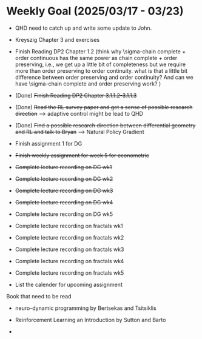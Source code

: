 # Weekly Goal (2025/03/17 - 03/23)
- QHD need to catch up and write some update to John. 
- Kreyszig Chapter 3 and exercises
- Finish Reading DP2 Chapter 1.2 (think why \sigma-chain complete + order continuous has the same power as chain complete + order preserving, i.e., we get up a little bit of completeness but we require more than order preserving to order continuity. what is that a little bit difference between order preserving and order continuity? And can we have \sigma-chain complete and order preserving work? )
- (Done) ~~Finish Reading DP2 Chapter 3.1.1.2-3.1.1.3~~
- (Done) ~~Read the RL survey paper and get a sense of possible research direction~~ --> adaptive control might be lead to QHD
- (Done) ~~Find a possible research direction between differential geometry and RL and talk to Bryan~~ --> Natural Policy Gradient
- Finish assignment 1 for DG
- ~~Finish weekly assignment for week 5 for econometric~~
- ~~Complete lecture recording on DG wk1~~
- ~~Complete lecture recording on DG wk2~~
- ~~Complete lecture recording on DG wk3~~
- ~~Complete lecture recording on DG wk4~~
- Complete lecture recording on DG wk5
- Complete lecture recording on fractals wk1
- Complete lecture recording on fractals wk2
- Complete lecture recording on fractals wk3
- Complete lecture recording on fractals wk4
- Complete lecture recording on fractals wk5

- List the calender for upcoming assignment

Book that need to be read

- neuro-dynamic programming by Bertsekas and Tsitsiklis

- Reinforcement Learning an Introduction by Sutton and Barto
- 
